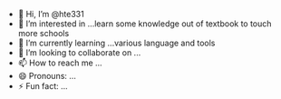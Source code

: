 - 👋 Hi, I’m @hte331
- 👀 I’m interested in ...learn some knowledge out of textbook to touch more schools
- 🌱 I’m currently learning ...various language and tools
- 💞️ I’m looking to collaborate on ...
- 📫 How to reach me ...
- 😄 Pronouns: ...
- ⚡ Fun fact: ...

<!---
hte331/hte331 is a ✨ special ✨ repository because its `README.md` (this file) appears on your GitHub profile.
You can click the Preview link to take a look at your changes.
--->
